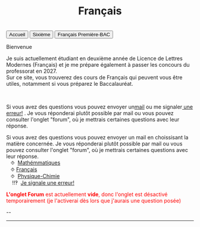
<html>
 <title>Français</title>
 <head>
    <meta charset="utf-8"/>
    <link href="style.css" rel="stylesheet" type="text/css"/>
    <meta name="viewport" content="width=device-width, initial-scale=1">
    <link rel="stylesheet" href="https://www.w3schools.com/w3css/4/w3.css">
    <meta name="viewport" content="width=device-width, initial-scale=1" />
    <link rel="stylesheet" href="https://www.w3schools.com/w3css/4/w3.css" />
    <script src="s.js" data-import=""></script>
 </head>
 <body onload="body()">
 <center><h1 id="h1">Français</h1></center>
 <br>
 <div class="w3-container">
  
 </div>

 <div class="w3-bar w3-black">
  <button class="w3-bar-item w3-button" onclick="openCity('Ac')">Accueil</button>
  <button class="w3-bar-item w3-button" onclick="openCity('Six')">Sixième</button>
  <!--<button class="w3-bar-item w3-button" onclick="openCity('Cinq')">Cinquième</button>
  <button class="w3-bar-item w3-button" onclick="openCity('Quatre')">Quatrième</button>
  <button class="w3-bar-item w3-button" onclick="openCity('Trois')">Troisième</button>
  <button class="w3-bar-item w3-button" onclick="openCity('Seconde')">Seconde</button>-->
  <button class="w3-bar-item w3-button" onclick="openCity('Français')">Français Première-BAC</button>
  <!--<button class="w3-bar-item w3-button" onclick="openCity('Forum')">Forum</button>-->
 </div>
 <div id="Ac" class="w3-container city">
  <p id="para2">Bienvenue</p>
  <p id="para3">Je suis actuellement étudiant en deuxième année de Licence de Lettres Modernes (Français) et je me prépare également à passer les concours du professorat en 2027.<br>Sur ce site, vous trouverez des cours de Français qui peuvent vous être utiles, notamment si vous préparez le Baccalauréat. </p>
  
  <br>
   <div id="center">
       <p id="para33">Si vous avez des questions vous pouvez envoyer un<a title="Question" href="mailto:ozcelebialican2005@gmail.com?subject=J'ai une question%5BFR%5D&body=Ma%20question%20se%20porte%20sur%20le%20français%20 (ne%20changez%20pas%20l'objet%20du%20mail).">mail</a> ou me signaler<a title="Signaler une erreur" href="mailto:ozcelebialican2005@gmail.com?subject=%5BErreur%5D&body=
       (ne%20changez%20pas%20l'objet%20du%20mail).%0ADans%20l'onglet:%0ANom%20du%20fichier:%0AErreur:"> une erreur!</a> . Je vous réponderai plutôt possible par mail ou vous pouvez consulter l'onglet "forum", où je mettrais certaines questions avec leur réponse.   </p>
      <p id="para33">Si vous avez des questions vous pouvez envoyer un mail en choissisant la matière concernée. Je vous réponderai plutôt possible par mail ou vous pouvez consulter l'onglet "forum", où je mettrais certaines questions avec leur réponse. 
       <br>&nbsp;&nbsp;&nbsp;⯑ &nbsp;<a title="Question" href="mailto:ozcelebialican2005@gmail.com?subject=J'ai une question%5BMat%5D&body=Ma%20question%20se%20porte%20sur%20les%20mathématiques%20(ne%20changez%20pas%20l'objet%20du%20mail).">Mathémmatiques</a>
       <br>&nbsp;&nbsp;&nbsp;⯑&nbsp;<a title="Question" href="mailto:ozcelebialican2005@gmail.com?subject=J'ai une question%5BFR%5D&body=Ma%20question%20se%20porte%20sur%20le%20français%20 (ne%20changez%20pas%20l'objet%20du%20mail).">Français</a>
       <br>&nbsp;&nbsp;&nbsp;⯑ &nbsp;<a title="Question" href="mailto:ozcelebialican2005@gmail.com?subject=J'ai une question%5BP-C%5D&body=Ma%20question%20se%20porte%20sur%20les%20Physique-Chimie%20(ne%20changez%20pas%20l'objet%20du%20mail).">Physique-Chimie</a>
       <br> &nbsp;&nbsp;&nbsp; ‼‽ &nbsp;<a title="Signaler une erreur" href="mailto:ozcelebialican2005@gmail.com?subject=%5BErreur%5D&body=
       (ne%20changez%20pas%20l'objet%20du%20mail).%0ADans%20l'onglet:%0ANom%20du%20fichier:%0AErreur:">Je signale une erreur!</a>
     </p></div>
     <p><font style="color:red"><b>L'onglet Forum</b> est actuellement <b>vide</b>, donc l'onglet est désactivé temporairement (je l'activerai dès lors que j'aurais une question posée)</font></p>
     <p>--</p> 
    <hr>
   </div>

   
 <div id="Six" class="w3-container city" style="display:none">
   <p id="para1">Sixième</p>
  <nav>
    <button class="tablink active" onclick="openTab('cahier')">Cahier de texte</button>
    <button class="tablink" onclick="openTab('cours')">Cours</button>
    <button class="tablink" onclick="openTab('grammaire')">Grammaire</button>
    <button class="tablink" onclick="openTab('dsdm')">DS / DM</button>
  </nav>

  <div class="container">
    <div id="cahier" class="tab active">
      <h2>📅 Cahier de Texte</h2>s
      <table>
        <tr>
          <th colspan="2">Choisir une date : <input type="date" id="date"></th>
        </tr>
        <tr>
          <td><h3>✔ Ce qui a été fait</h3><p id="seance">—</p></td>
          <td><h3>📝 Devoirs à faire</h3><p id="devoirs">—</p></td>
        </tr>
      </table>
      <div class="card">
        <h3>🔑 Espace Professeur</h3>
        <input type="password" id="password" placeholder="Mot de passe">
        <button onclick="login()">Connexion</button>
      </div>
      <div id="adminSection" class="card" style="display:none;">
        <h3>Ajouter / Modifier</h3>
        <input type="date" id="adminDate">
        <textarea id="adminSeance" rows="3" placeholder="Ce qui a été fait"></textarea>
        <textarea id="adminDevoirs" rows="3" placeholder="Devoirs"></textarea>
        <button class="save" onclick="saveData()">💾 Enregistrer</button>
      </div>
    </div>
    <div id="cours" class="tab">
      <h2>📖 Cours</h2>
      <ul>
        <li><a href="pdf/cours1.pdf" target="_blank">Cours 1 : Introduction</a></li>
        <li><a href="pdf/cours2.pdf" target="_blank">Cours 2 : Approfondissement</a></li>
      </ul>
    </div>
    <div id="grammaire" class="tab">
      <h2>📘 Grammaire</h2>
      <ul>
        <li><a href="pdf/grammaire1.pdf" target="_blank">Grammaire : Les bases</a></li>
        <li><a href="pdf/grammaire2.pdf" target="_blank">Grammaire : Niveau avancé</a></li>
      </ul>
    </div>
    <div id="dsdm" class="tab">
      <h2>📑 DS / DM</h2>
      <ul>
        <li><a href="pdf/ds1.pdf" target="_blank">DS 1</a></li>
        <li><a href="pdf/dm1.pdf" target="_blank">DM 1</a></li>
      </ul>
    </div>
  </div>
   <hr> 
  </div>
<!--
 <div id="Cinq" class="w3-container city" style="display:none"> 
   <p id="para1">Cinquième</p>
   <p id="para3"><a href="mat/5e/Programme_5.pdf" dowload="" target="_blank"><font style="color:#0000FF;"><u> Programme de l'année</u></font> </a>et<a href="mat/5e/Edt.pdf" dowload="" target="_blank"><font style="color:#0000FF;"><u> Cahier de texte</u></font> </a></p>
   <p id="para6">📁 Chapitre 1:</p>
     <ul>
        <li><a href="mat/5e/Chp1/    " dowload="" target="_blank"><p id="para4">📄   </p></a></li>
       <li><a href="mat/5e/Chp1/    " dowload="" target="_blank"><p id="para4">📄   TD-</p></a></li>
        <li><a href="mat/5e/Chp1/    " dowload="" target="_blank"><p id="para4">📄   Correction-TD-</p></a></li>
       <li><a href="mat/5e/Chp1/    " dowload="" target="_blank"><p id="para4">📄   </p></a></li>
     </ul>
   <hr>
 </div>

 <div id="Quatre" class="w3-container city" style="display:none">
   <p id="para1">Quatrième</p>
   <p id="para3"><a href="mat/4e/Programme_4.pdf" dowload="" target="_blank"><font style="color:#0000FF;"><u> Programme de l'année</u></font></a> et<a href="mat/4e/Edt.pdf" dowload="" target="_blank"><font style="color:#0000FF;"><u> Cahier de texte</u></font></a> </p>
    <p id="para6">📁 Chapitre 1:</p>
     <ul>
        <li><a href="mat/4e/Chp1/    " dowload="" target="_blank"><p id="para4">📄   </p></a></li>
       <li><a href="mat/4e/Chp1/    " dowload="" target="_blank"><p id="para4">📄   TD-</p></a></li>
       <li><a href="mat/4e/Chp1/    " dowload="" target="_blank"><p id="para4">📄   Correction-TD-</p></a></li>
       <li><a href="mat/4e/Chp1/    " dowload="" target="_blank"><p id="para4">📄   </p></a></li>
     </ul>
   <hr>
 </div>

 <div id="Tois" class="w3-container city" style="display:none">
   <p id="para1">Troisième</p>
   <p id="para3"><a href="mat/6e/Programme_3.pdf" dowload="" target="_blank"><font style="color:#0000FF;"><u> Programme de l'année</u></font></a> et<a href="mat/3e/Edt.pdf" dowload="" target="_blank"><font style="color:#0000FF;"><u> Cahier de texte</u></font></a> </p>
   <p id="para6">📁 Chapitre 1:</p>
     <ul>
       <li><a href="mat/3e/Chp1/    " dowload="" target="_blank"><p id="para4">📄   </p></a></li>
       <li><a href="mat/3e/Chp1/    " dowload="" target="_blank"><p id="para4">📄   TD-</p></a></li>
       <li><a href="mat/3e/Chp1/    " dowload="" target="_blank"><p id="para4">📄   Correction-TD-</p></a></li>
       <li><a href="mat/3e/Chp1/    " dowload="" target="_blank"><p id="para4">📄   </p></a></li>
   </ul>
   <hr>
 </div>

 <div id="Seconde" class="w3-container city" style="display:none">
   <p id="para1">Seconde</p>
   <p id="para3"><a href="mat/2nde/Programme_2.pdf" dowload="" target="_blank"><font style="color:#0000FF;"><u> Programme de l'année</u></font>  </a>et<a href="mat/2nde/Edt.pdf" dowload="" target="_blank"><font style="color:#0000FF;"><u> Cahier de texte</u></font></a> </p>
   <p id="para6">📁 Chapitre 1:</p>
     <ul>
       <li><a href="mat/2nde/Chp1/    " dowload="" target="_blank"><p id="para4">📄   </p></a></li>
       <li><a href="mat/2nde/Chp1/    " dowload="" target="_blank"><p id="para4">📄   TD-</p></a></li>
       <li><a href="mat/2nde/Chp1/    " dowload="" target="_blank"><p id="para4">📄   Correction-TD-</p></a></li>
       <li><a href="mat/2nde/Chp1/    " dowload="" target="_blank"><p id="para4">📄   </p></a></li>
    </ul>
   <hr>
 </div>-->

 <div id="Français" class="w3-container city" style="display:none"> <div class="w3-container">
   <center><p id="para1">Français- Première - BAC</p></center>
   <div id="center">
   <p id="para33" style="border: 1px solid black; padding: 10px;"> <font style="color:#FF10FF;">⨝</font>Je vous conseille vivement utiliser <a href="https://cnrtl.fr/definition/" target="_blank"><font style="color:#0000FF;"><u>CNRTL</u></font></a>, un dictionnaire en ligne (une référence de pluparts des professeurs) ou si vous ne vous maîtrisez pas la langue française :<a href="https://www.wordreference.com/fr/" target="Fenêtre définie"><font style="color:#0000FF;"><u>WordReference</u></font></a>
   <br><font style="color:#0CF0FF;"> ⨝</font> Vous avez, dans les fichier ci-dessus, certaines questions (signalées par "¿" en début des questions).<br>Je vous invite à réfléchir à ses questions qui peuvent être très utiles pour la compréhension de certains passages ou pour une dissertation.
   <br><font style="color:#8C62F0;"> ⨝</font> Vous pouvez, si vous voulez, m'envoyer un plan de dissertation (ou rédigée toute entière) ou une explication de texte (rédigée ou pas) que vous avez faits, afin que je puisse vous donner quelques conseilles. (Cela ne serait pas une "correction" d'un professeur, bien évidement). <a title="Correction" href="mailto:ozcelebialican2005@gmail.com?subject=Dissertation ou Explication de texte%5BFR%5D&body=(ne%20changez%20pas%20l'objet%20du%20mail).%0APréciser%20le%20 Sujet%20s'il%20s'agit%20d'une%20dissertation:%0A%0AS'il%20s'agit%20d'une%20Explication d'un%20texte%20préciser%20le%20 titre%20 de %20l'œuvre%20 associée%20 et %20le %20 numéro(1,2,3,4,5):">Cliquez <font style="color:#0000FF;"><u>ici</u></font> pour envoyer votre travail. </a>
   <br><font style="color:#FF9909;">⨝ ⨝</font> S pour "Séance"</p></div>
   <p id="para4"><a href="https://www.tv5monde.com/tv/video/94520-7-jours-semaine-de-la-langue-francaise-et-de-la-francophonie">Parlons franc: Tv5Monde- 7jours, Semaine de la langue française et la francophonie (Voir à partir de 10min17s)</a></p>
   <p id="para4"><a href="https://23tr-an05.github.io/liman/">Les livres au programme de Français en <u><font style="color:#0000  FF;">langues étrangères</font></u></a></p>
   <button onclick="myFunction('Demo02')" class="w3-button w3-block w3-white w3-left-align"><p id="para2">📚- Programme officiel- Français pour  2025-2026</p></button>
     <div id="Demo02" class="w3-hide w3-container w3-light-grey">  
    <ul>
        <li><a href="fr/1re/2025-2026-G.pdf" dowload="" target="_blank"><p id="para4">Les œuvres au programme de Première Générale 2025-2026</p></a></li>
        <li><p id="para4"><a href="fr/1re/2025-2026-T.pdf" dowload="" target="_blank">Les œuvres au programme de Première Technologique 2025-2026</a></p></li> 
    </ul></div>
    <button onclick="myFunction('Demo11')" class="w3-button w3-block w3-white w3-left-align"><p id="para2">📘-Arthur RIMBAUD, <i>Cahier de Douai</i></p></button>
      <div id="Demo11" class="w3-hide w3-container w3-light-grey"> 
        <ul>
            <li><a href="fr/1re/Douai/Rimbaud-Cahier_de_Douai.pdf" dowload="" target="_blank"><p id="para4">📜   Présentation de Parcours-S1</p></a></li>
            <!--<li><a href="fr/" dowland="" target="_blank"><p id="para4">📜   Biographie de l'auteur-S2</p></a></li>-->
            <!--<li><a href="fr/" dowland="" target="_blank"><p id="para4">📜   Structure de l'œuvre-S3</p></a></li> -->
            <!--<li><a href="fr/" dowland="" target="_blank"><p id="para4">📜   Quelques citations-S4</p></a></li> -->
            <li><p id="para4">📑  Explications de texte </p><ol type="A">
                    <li><a href="fr/1re/Douai/Explication_de_texte-1-Cahier_de_Douai.pdf" dowload="" target="_blank"><p id="para4">Explication de texte 1 : Vénus Anadyomène</p></a>                  <a href="fr/1re/Douai/Explication_de_texte-1-Cahier_de_Douai-correction.pdf" dowload="" target="_blank"><p id="para4">Correction</p></a></li>
                   <li><a href="fr/1re/Douai/Explication_de_texte-2-Cahier_de_Douai.pdf" dowload="" target="_blank"><p id="para4">Explication de texte 2 :Le Mal</p></a></li>
                   <li><a href="fr/1re/Douai/Explication_de_texte-3-Cahier_de_Douai.pdf" dowload="" target="_blank"><p id="para4">Explication de texte 3 :Le Dormeur du val </p></a></li>
                   <li><a href="fr/1re/Douai/Explication_de_texte-4-Cahier_de_Douai.pdf" dowload="" target="_blank"><p id="para4">Explication de texte 4 : La Maline </p></a></li>
                   <li><a href="fr/1re/Douai/Explication_de_texte-5-Cahier_de_Douai.pdf" dowload="" target="_blank"><p id="para4">Explication de texte 5 : Rêvé pour l'hiver </p></a></li>
               </ol></li> 
        </ul>  </div> 
    <button onclick="myFunction('Demo32')" class="w3-button w3-block w3-white w3-left-align"><p id="para2">📗-Abbé Prévost, <i>Manon Lescaut</i></p></button>
      <div id="Demo32" class="w3-hide w3-container w3-light-grey"> 
          <ul>
            <li><a href="fr/1re/Lescaut/Abbé_Prevost-Manon_Lescaut.pdf" dowload="" target="_blank"><p id="para4">📜   Présentation de Parcours-S1</p></a></li>
            <!--<li><a href="fr/1re/Lescaut/ .pdf" dowload=""><p id="para4" target="_blank">📜   Présentation de l'œuvre-S2</p></a></li>
            <li><a href="fr/1re/Lescaut/Structure-Manon_Lescaut.pdf" dowload="" target="_blank"><p id="para4">📜   Structure de l'œuvre-S3 </p></a></li>-->
            <li><a href="fr/1re/Lescaut/Cit-Manon_Lescaut.pdf" dowload="" target="_blank"><p id="para4">📜   Quelques citations -S4</p></a></li>
            <li><p id="para4">📑  Explications de texte </p><ol type="A">
                   <li><a href="fr/1re/Lescaut/Explication_de_texte-1-Manon_Lescaut.pdf" dowload="" target="_blank"><p id="para4">Explication de texte 1 : Les retrouvailles au parloir de Saint-Sulpice </p></a></li>
                   <li><a href="fr/1re/Lescaut/Explication_de_texte-2-Manon_Lescaut.pdf" dowload="" target="_blank"><p id="para4">Explication de texte 2 : L'évasion de Saint-Lazar</p></a></li>
                   <li><a href="fr/1re/Lescaut/Explication_de_texte-3-Manon_Lescaut.pdf" dowload="" target="_blank"><p id="para4">Explication de texte 3 : La mort et l'enterrement de Manon</p></a></li>
                   <!--<li><a href="fr/1re" dowload="" target="_blank"><p id="para4">Explication de texte 4 :  </p></a></li>
                   <li><a href="fr/1re" dowload="" target="_blank"><p id="para4">Explication de texte 5 :  </p></a></li>-->
               </ol></li> 
         </ul> </div>
    <button onclick="myFunction('Demo31')" class="w3-button w3-block w3-white w3-left-align"><p id="para2">📗-Honoré de Balzac, <i>La Peau de chagrin</i></p></button>
      <div id="Demo31" class="w3-hide w3-container w3-light-grey">
         <ul>
            <li><a href="fr/1re/Chagrin/Honore_de_Balzac-La_Peau_de_chagrin.pdf"  dowload="" target="_blank"><p id="para4">📜  Présentation de Parcours-S1</p></a></li>
            <!--<li><a href="fr/ .pdf" dowload="" target="_blank"><p id="para4">📜   Présentation de l'œuvre-S2</p></a></li>-->
            <!--<li><a href="fr/" dowland="" target="_blank"><p id="para4">📜   Structure de l'œuvre-S3</p></a></li> -->
            <!--<li><a href="fr/" dowland="" target="_blank"><p id="para4">📜   Quelques citations-S4</p></a></li> -->
         </ul> </Div>
      <button onclick="myFunction('Demo21')" class="w3-button w3-block w3-white w3-left-align"><p id="para2">📙-Olympe de Gouges,<br> <i>La Déclaration des droits de la femme et de la citoyenne</i></p></button>
        <div id="Demo21" class="w3-hide w3-container w3-light-grey"> 
          <ul>
             <li><a href="fr/1re/DDFC/Olympes_de_Gouges-DDFC.pdf" dowload="" target="_blank"><p id="para4">📜  Présentation de Parcours-S1</p></a></li>
             <!--<li><a href="fr/ .pdf" dowload="" target="_blank"><p id="para4">Présentation de l'œuvre-2</p></a></li>-->
             <li><a href="fr/1re/DDFC/Structure-DDFC.pdf" dowload="" target="_blank"><p id="para4">📜  Structure de l'œuvre-S3 </p></a></li>
             <li><a href="fr/1re/DDFC/Cit-DDFC.pdf" dowload="" target="_blank"><p id="para4">📜Quelques citations-S4</p></a></li>
             <li><p id="para4">📑  Explications de texte </p><ol type="A">
                    <li><a href="fr/1re/DDFC/Explication_de_texte-1-DDFC.pdf" dowload="" target="_blank"><p id="para4">Explication de texte 1 : Exhortation aux hommes </p></a></li>
                   <li><a href="fr/1re/DDFC/Explication_de_texte-2-DDFC.pdf" dowload="" target="_blank"><p id="para4">Explication de texte 2 : Préambule</p></a></li>
                   <li><a href="fr/1re/DDFC/Explication_de_texte-3-DDFC.pdf" dowload="" target="_blank"><p id="para4">Explication de texte 3 : Postambule </p></a></li>
                   <li><a href="fr/1re/DDFC/Explication_de_texte-4-DDFC.pdf" dowload="" target="_blank"><p id="para4">Explication de texte 4 :  Théroigne de Méricourt, Discours prononcé à la Société fraternelle des minimes, (1792)</p></a></li>
                   <li><a href="fr/1re/DDFC/Explication_de_texte-5-DDFC.pdf" dowload="" target="_blank"><p id="para4">Explication de texte 5 : Annie Ernaux, <i>La femme gelée </i> </p></a></li>
               </ol></li> 
             <li><a href="fr" dowload="" terget="_blank"><p id="para4">Les questions de grammaire</p></a></li>
             <li> <p id="para4">Je vous ajoute un document complémentaire qui est fait pour une classe UPE2A qui reprend la contexte historique:  <a href="fr/1re/DDFC/Revolution_française.pdf" dowload="" target="_blank"><u>Révolution française</u></a>  et la       <a href="fr/1re/DDFC/fiche-R_F.pdf" dowload="" target="_blank"><u>fiche de l'activité 2</u></a> </p></li>     
         </ul>
        </div>
       <!--<button onclick="myFunction('Demo43')" class="w3-button w3-block w3-white w3-left-align"><p id="para2">📕- Pierre Corneille, <i>Le Menteur</i></p></button>
        <div id="Demo43" class="w3-hide w3-container w3-light-grey"> -->
       <p id="para2">📕- Pierre Corneille, <i>Le Menteur</i></p>
        <ul>
            <!--<li><a href="fr/ " dowland="" target="_blank"><p id="para4">📜 Théâtre Classique  -  S0 </p></a></li>-->
            <li><a href="fr/1re/Menteur/Corneille-Le_Menteur-Parcours.pdf" dowload="" target="_blank"><p id="para4">📜    Présentation de Parcours-S1</p></a></li>
            <!--<li><a href="fr/" dowland="" target="_blank"><p id="para4">📜   Biographie de l'auteur-S2</p></a></li>-->
            <!--<li><a href="fr/" dowland="" target="_blank"><p id="para4">📜   Structure de l'œuvre-S3</p></a></li> -->
            <!--<li><a href="fr/" dowland="" target="_blank"><p id="para4">📜   Quelques citations-S4</p></a></li> -->
            <!--<li><p id="para4">📑  Explications de texte </p><ol type="A">
                   <li><a href="fr/1re/Menteur/Explication_de_texte-1-Le_Menteur.pdf" dowload="" target="_blank"><p id="para4">Explication de texte 1 : Acte I, scène 3  </p></a></li>
                   <li><a href="fr/1re/Menteur/Explication_de_texte-2-Le_Menteur.pdf  " dowload="" target="_blank"><p id="para4">Explication de texte 2 :  </p></a></li>
                   <li><a href="fr/1re/Menteur/Explication_de_texte-3-Le_Menteur.pdf  " dowload="" target="_blank"><p id="para4">Explication de texte 3 :  </p></a></li>
                   <li><a href="fr/1re/Menteur/Explication_de_texte-4-Le_Menteur.pdf  " dowload="" target="_blank"><p id="para4">Explication de texte 4 :  </p></a></li>
                   <li><a href="fr/1re/Menteur/Explication_de_texte-5-Le_Menteur.pdf  " dowload="" target="_blank"><p id="para4">Explication de texte 5 :  </p></a></li>
               </ol></li> -->
        </ul> 
      <button onclick="myFunction('Demo42')" class="w3-button w3-block w3-white w3-left-align"><p id="para2">📕- Alfred de Musset, <i>On ne badine pas avec l'amour</i></p></button>
        <div id="Demo42" class="w3-hide w3-container w3-light-grey">   
         <ul>
            <li><a href="fr/1re/Amour/Musset-on_ne_badine_pas_avec_amour-Parcours.pdf   " dowload="" target="_blank"><p id="para4">📜   Présentation de Parcours-S1</p></a></li>
            <li><a href="fr/1re/Amour/Musset-on_ne_badine_pas_avec_amour-Oeuvre.pdf" dowland="" target="_blank"><p id="para4">📜  Oeuvre et personnages -S2</p></a></li>
            <li><a href="fr/1re/Amour/Structure-on_ne_badine_pas_avec_l_amour.pdf" dowland="" target="_blank"><p id="para4">📜   Structure de l'œuvre-S3</p></a></li> 
            <li><a href="fr/1re/Amour/Cit-On_ne_badine_pas_avec_l_amour.pdf" dowland="" target="_blank"><p id="para4">📜   Quelques citations-S4</p></a></li> 
            <li><p id="para4">📑  Explications de texte </p><ol type="A">
                   <li><a href="fr/1re/Amour/Explication_de_texte-1-On_ne_badine_pas_avec_l_amour.pdf" dowload="" target="_blank"><p id="para4">Explication de texte 1 : Acte I, Scène 2  </p></a></li>
                   <li><a href="fr/1re/Amour/Explication_de_texte-2-On_ne_badine_pas_avec_l_amour.pdf  " dowload="" target="_blank"><p id="para4">Explication de texte 2 : Acte II, scène 1 </p></a></li>
                   <li><a href="fr/1re/Amour/Explication_de_texte-3-On_ne_badine_pas_avec_l_amour.pdf  " dowload="" target="_blank"><p id="para4">Explication de texte 3 : Acte II, scène 5 </p></a></li>
                   <li><a href="fr/1re/Amour/Explication_de_texte-4-On_ne_badine_pas_avec_l_amour.pdf  " dowload="" target="_blank"><p id="para4">Explication de texte 4 : Acte III, scène 3  </p></a></li>
                   <li><a href="fr/1re/Amour/Explication_de_texte-5-On_ne_badine_pas_avec_l_amour.pdf  " dowload="" target="_blank"><p id="para4">Explication de texte 5 : Acte III, scène 8  </p></a></li>
            </ol></li> 
            <li><p id="para4">Voici deux quiz que j'ai touvé sur internet: </p><a href="https://www.lumni.fr/quiz/on-ne-badine-pas-avec-l-amour-d-alfred-de-musset" dowland="" target="_blank"><p id="para4"> Lumni</p></a> et <a href="http://www.toutlebacdefrancais.com/quiz/qcm-on-ne-badine-pas-avec-l-amour-de-musset/" dowland="" target="_blank"><p id="para4">Tout le bac de français.</p></a></li>
        </ul> </div>
        <!--<button onclick="myFunction('Demo41')" class="w3-button w3-block w3-white w3-left-align"><p id="para2">📕- Nathalie Sarraute, <i>Pour un oui ou pour un non</i></p></button>
        <div id="Demo41" class="w3-hide w3-container w3-light-grey"> -->  
        <p id="para2">📕- Nathalie Sarraute, <i>Pour un oui ou pour un non</i></p>
        <ul>
            <li><a href="fr/1re/oui-non/Nathalie_Sarraute-Pour_un_oui_pour_un_non-Parcours.pdf" dowload="" target="_blank"><p id="para4">📜   Présentation de Parcours-S1</p></a></li>
            <!--<li><a href="fr/" dowland="" target="_blank"><p id="para4">📜   Oeuvre et personnnages -S2</p></a></li>--
            !--<li><a href="fr/" dowland="" target="_blank"><p id="para4">📜   Structure de l'œuvre-S3</p></a></li> --
            !--<li><a href="fr/" dowland="" target="_blank"><p id="para4">📜   Quelques citations-S4</p></a></li> -->
            <li><p id="para4">📑  Explications de texte </p><ol type="A">
                   <li><a href="fr/1re/oui-non/Explication_de_texte-1-Pour_un_oui_ou_pour_un_non.pdf" dowload="" target="_blank"><p id="para4">Explication de texte 1 :  </p></a></li>
                   <!--<li><a href="fr/1re/oui-non/Explication_de_texte-2-Pour_un_oui_ou_pour_un_non.pdf" dowload="" target="_blank"><p id="para4">Explication de texte 2 :  </p></a></li>
                   <li><a href="fr/1re/oui-non/Explication_de_texte-3-Pour_un_oui_ou_pour_un_non.pdf" dowload="" target="_blank"><p id="para4">Explication de texte 3 :  </p></a></li>
                   <li><a href="fr/1re/oui-non/Explication_de_texte-4-Pour_un_oui_ou_pour_un_non.pdf" dowload="" target="_blank"><p id="para4">Explication de texte 4 :  </p></a></li>
                   <li><a href="fr/1re/oui-non/Explication_de_texte-5-Pour_un_oui_ou_pour_un_non.pdf" dowload="" target="_blank"><p id="para4">Explication de texte 5 :  </p></a></li> -->
               </ol></li>
        </ul></div>
    <!--<button onclick="myFunction('Demo21')" class="w3-button w3-block w3-white w3-left-align"><p id="para2">📙-Étienne de La Boétie,<br> <i>Discours de la servitude volontaire</i></p></button>
        <div id="Demo21" class="w3-hide w3-container w3-light-grey"> 
          <ul>
             <li><a href="fr/1re/" dowload="" target="_blank"><p id="para4">📜  Présentation de Parcours-S1</p></a></li>
             !--<li><a href="fr/ .pdf" dowload="" target="_blank"><p id="para4">Présentation de l'œuvre-2</p></a></li>--
             <li><a href="fr/1re/" dowload="" target="_blank"><p id="para4">📜  Structure de l'œuvre-S3 </p></a></li>
             <li><a href="fr/1re/" dowload="" target="_blank"><p id="para4">📜Quelques citations-S4</p></a></li>
             <li><p id="para4">📑  Explications de texte </p><ol type="A">
                    <li><a href="fr/1re/" dowload="" target="_blank"><p id="para4">Explication de texte 1 : </p></a></li>
                   <li><a href="fr/1re/" dowload="" target="_blank"><p id="para4">Explication de texte 2 : </p></a></li>
                   <li><a href="fr/1re/" dowload="" target="_blank"><p id="para4">Explication de texte 3 : </p></a></li>
                   <li><a href="fr/1re/" dowload="" target="_blank"><p id="para4">Explication de texte 4 :  </p></a></li>
                   <li><a href="fr/1re/" dowload="" target="_blank"><p id="para4">Explication de texte 5 :  </p></a></li>
               </ol></li>      
         </ul>
    </div>
   <button onclick="myFunction('Demo22')" class="w3-button w3-block w3-white w3-left-align"><p id="para2">📙-Bernard Le Bouyer de Fontenelle,<br> <i>Entretiens sur la pluralité des mondes</i></p></button>
        <div id="Demo22" class="w3-hide w3-container w3-light-grey"> 
          <ul>
             <li><a href="fr/1re/" dowload="" target="_blank"><p id="para4">📜  Présentation de Parcours-S1</p></a></li>
             !--<li><a href="fr/ .pdf" dowload="" target="_blank"><p id="para4">Présentation de l'œuvre-2</p></a></li>--
             <li><a href="fr/1re/" dowload="" target="_blank"><p id="para4">📜  Structure de l'œuvre-S3 </p></a></li>
             <li><a href="fr/1re/" dowload="" target="_blank"><p id="para4">📜Quelques citations-S4</p></a></li>
             <li><p id="para4">📑  Explications de texte </p><ol type="A">
                    <li><a href="fr/1re/" dowload="" target="_blank"><p id="para4">Explication de texte 1 : </p></a></li>
                   <li><a href="fr/1re/" dowload="" target="_blank"><p id="para4">Explication de texte 2 : </p></a></li>
                   <li><a href="fr/1re/" dowload="" target="_blank"><p id="para4">Explication de texte 3 : </p></a></li>
                   <li><a href="fr/1re/" dowload="" target="_blank"><p id="para4">Explication de texte 4 :  </p></a></li>
                   <li><a href="fr/1re/" dowload="" target="_blank"><p id="para4">Explication de texte 5 :  </p></a></li>
               </ol></li>      
         </ul>
    </div>
    <button onclick="myFunction('Demo23')" class="w3-button w3-block w3-white w3-left-align"><p id="para2">📙-Françoise de Graffigny,<br> <i>Lettres d'une Péruvienne</i></p></button>
        <div id="Demo23" class="w3-hide w3-container w3-light-grey"> 
          <ul>
             <li><a href="fr/1re/" dowload="" target="_blank"><p id="para4">📜  Présentation de Parcours-S1</p></a></li>
             !--<li><a href="fr/ .pdf" dowload="" target="_blank"><p id="para4">Présentation de l'œuvre-2</p></a></li>--
             <li><a href="fr/1re/" dowload="" target="_blank"><p id="para4">📜  Structure de l'œuvre-S3 </p></a></li>
             <li><a href="fr/1re/" dowload="" target="_blank"><p id="para4">📜Quelques citations-S4</p></a></li>
             <li><p id="para4">📑  Explications de texte </p><ol type="A">
                    <li><a href="fr/1re/" dowload="" target="_blank"><p id="para4">Explication de texte 1 : Lettre </p></a></li>
                   <li><a href="fr/1re/" dowload="" target="_blank"><p id="para4">Explication de texte 2 : Lettre </p></a></li>
                   <li><a href="fr/1re/" dowload="" target="_blank"><p id="para4">Explication de texte 3 : Lettre </p></a></li>
                   <li><a href="fr/1re/" dowload="" target="_blank"><p id="para4">Explication de texte 4 :  Lettre </p></a></li>
                   <li><a href="fr/1re/" dowload="" target="_blank"><p id="para4">Explication de texte 5 :  Lettre </p></a></li>
               </ol></li>      
         </ul>
   </div>-->
   <button onclick="myFunction('Demo01')" class="w3-button w3-block w3-white w3-left-align"><p id="para2">🗂-Sujets de dissertation</p></button>
     <div id="Demo01" class="w3-hide w3-container w3-light-grey">    
            <ul>
            <li><a href="fr/1re/Douai/Dis-Cahier_de_Douai.pdf" dowland="" target="_blank"><p id="para4">🖋️Arthur RIMBAUD, <i> Cahier de Douai</i></p></a></li>
            <li><a href="fr/1re/Chagrin/Dis-Peau_de_chagrin.pdf" dowland="" target="_blank"><p id="para4">🖋️Honoré de Balzac, <i>La Peau de chagrin</i></p></a> </li>
            <li><a href="fr/1re/Lescaut/Dis-Manon_Lescaut.pdf" dowland="" target="_blank"><p id="para4">🖋️Abbé Prévost, <i>Manon Lescaut </i></p></a> </li>
            <li><a href="fr/1re/DDFC/Dis-DDFC.pdf" dowland="" target="_blank"><p id="para4">🖋️Olympe de Gouges, <i>Déclaration des droits de la femme et de la citoyenne </i></p></a> </li>
            <li><a href="fr/1re/Amour/Dis-On_ne_badine_pas_avec_l_amour.pdf" target="_blank"><p id="para4">🖋️Alfred de Musset, <i>On ne badine pas avec l'amour </i></p></a> </li>
            <li><a href="fr/1re/Menteur/Dis-Le_Menteur.pdf" target="_blank"><p id="para4">🖋️Corneille, <i>Le Menteur  </i></p></a> </li>
            <li><a href="fr/1re/oui-non/Dis-Pour_un_oui_ou_pour_un_non.pdf" target="_blank"><p id="para4">🖋️Nathalie Sarraute, <i>Pour un oui ou pour un non </i></p></a> </li>
            <li><a href="fr/1re/sujet-de-BAC-2024.pdf" dowland="" target="_blank"><p id="para4">📝Sujets de Bac  de l'épreuve de 2024 </p></a> </li>
         </ul>
      </div>
      <button onclick="myFunction('Demo03')" class="w3-button w3-block w3-white w3-left-align"><p id="para2">🗂-Boîte à outils</p></button>
     <div id="Demo03" class="w3-hide w3-container w3-light-grey">    
            <ul>
            <li><a href="fr/1re/bao/Figures_de_style.pdf" dowland="" target="_blank"><p id="para4">📝   Figures de sytle </p></a> </li>
            <li><a href="fr/1re/bao/vocabulaire-de-theatre.pdf" dowland="" target="_blank"><p id="para4">📝   Vocabulaire de théâtre </p></a> </li>
            <!--<li><a href="fr/divers/mot_sens_changé.pdf" dowland="" target="_blank"><p id="para4">📝   Vocabulaire poètique </p></a> </li>-->
         </ul>
      </div>
      <!--<button onclick="myFunction('Demo04)" class="w3-button w3-block w3-white w3-left-align"><p id="para2">🗂-Méthodologie de BAC</p></button>
     <div id="Demo04" class="w3-hide w3-container w3-light-grey">    
            <ul>
            <li><a href="fr/1re/methodo/" dowland="" target="_blank"><p id="para4">📝Méthodologie de <b>Dissertation</b </p></a> </li>
            <li><a href="fr/divers/mot_sens_changé.pdf" dowland="" target="_blank"><p id="para4">📝Méthodologie de <b>Commentaire</b </p></a> </li>
            <li><a href="fr/divers/mot_sens_changé.pdf" dowland="" target="_blank"><p id="para4">📝Méthodologie de <b>Essai</b </p></a> </li>
            <li><a href="fr/divers/mot_sens_changé.pdf" dowland="" target="_blank"><p id="para4">📝Méthodologie de <b>Contraction</b </p></a> </li>
         </ul>
      </div>-->
    <button onclick="myFunction('Demo05')" class="w3-button w3-block w3-white w3-left-align"><p id="para2">🗂-Divers sur la Langue Française</p></button>
     <div id="Demo05" class="w3-hide w3-container w3-light-grey">    
            <ul>
            <li><a href="fr/divers/mot_sens_changé.pdf" dowland="" target="_blank"><p id="para4">📝Quelques mots qui ont vu leur sens changé </p></a> </li>
         </ul>
      </div>
    <hr>
 </div></div>


 <!--<div id="Forum" class="w3-container city" style="display:none">
  <p id="para2">-</p>
  <p>--</p> 
  <hr>
 </div>-->


 <!--hyperlien 
 <a href="fr/                    .pdf" dowload="" target="_blank">   #Français
 <a href="mat/                  .pdf" dowload="" target="_blank">       #Mathématiques 
 -->
 <!--code Demo- Première - 
 0 -  autres 
 1- poèsie 
 2-littérature d'idées
 3- roman
 4- théâtre

 
 -->

 <!--🗂📙📗📘📚📕📔📒📝💻📓🖋️-->

 <script>
 function openCity(cityName) {
  var i;
  var x = document.getElementsByClassName("city");
  for (i = 0; i < x.length; i++) {
    x[i].style.display = "none";  
  }
  document.getElementById(cityName).style.display = "block";  
 }
 </script>
  <script>
 function myFunction(id) {
  var x = document.getElementById(id);
  if (x.className.indexOf("w3-show") == -1) {
    x.className += " w3-show";
    x.previousElementSibling.className = 
    x.previousElementSibling.className.replace("w3-white", "w3-yellow");
  } else { 
    x.className = x.className.replace(" w3-show", "");
    x.previousElementSibling.className = 
    x.previousElementSibling.className.replace("w3-yellow", "w3-white");
  }
 }
 </script>
 <script>
    function openCity(cityName) {
      document.querySelectorAll(".city").forEach(c => c.style.display = "none");
      document.getElementById(cityName).style.display = "block";
    }

    function openTab(tabName, event) {
      document.querySelectorAll(".tab").forEach(t => t.classList.remove("active"));
      document.querySelectorAll(".tablink").forEach(b => b.classList.remove("active"));
      document.getElementById(tabName).classList.add("active");
      event.target.classList.add("active");
    }

    function login() {
      const pwd = document.getElementById("password").value;
      if (pwd === "prof123") {
        document.getElementById("adminSection").style.display = "block";
        alert("Connexion réussie !");
      } else {
        alert("Mot de passe incorrect !");
      }
    }

    function saveData() {
      const d = document.getElementById("adminDate").value;
      const dv = document.getElementById("adminDevoirs").value;
      const sc = document.getElementById("adminSeance").value;
      if (!d) {
        alert("Veuillez choisir une date.");
        return;
      }
      let donnees = JSON.parse(localStorage.getItem("donnees")) || {};
      donnees[d] = { devoirs: dv, seance: sc };
      localStorage.setItem("donnees", JSON.stringify(donnees));
      alert("Données enregistrées !");
    }
  </script>